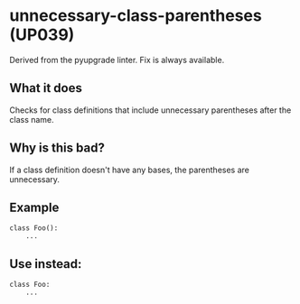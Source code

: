 # unnecessary-class-parentheses (UP039)
Derived from the pyupgrade linter.
Fix is always available.
## What it does
Checks for class definitions that include unnecessary parentheses after
the class name.
## Why is this bad?
If a class definition doesn't have any bases, the parentheses are
unnecessary.
## Example
```
class Foo():
    ...
```
## Use instead:
```
class Foo:
    ...
```